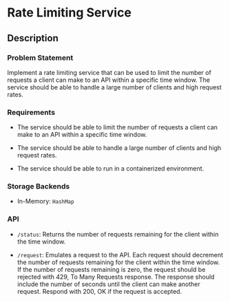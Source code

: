 # Rate Limiting Service

## Description

### Problem Statement

Implement a rate limiting service that can be used to limit the number of requests a client can make to an API within a specific time window. The service should be able to handle a large number of clients and high request rates.

### Requirements

- The service should be able to limit the number of requests a client can make to an API within a specific time window.

- The service should be able to handle a large number of clients and high request rates.

- The service should be able to run in a containerized environment.

### Storage Backends

- In-Memory: `HashMap`

### API

- `/status`: Returns the number of requests remaining for the client within the time window.

- `/request`: Emulates a request to the API. Each request should decrement the number of requests remaining for the client within the time window. If the number of requests remaining is zero, the request should be rejected with 429, To Many Requests response. The response should include the number of seconds until the client can make another request. Respond with 200, OK if the request is accepted.
